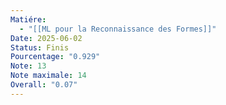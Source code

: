 ```yaml
---
Matiére:
  - "[[ML pour la Reconnaissance des Formes]]"
Date: 2025-06-02
Status: Finis
Pourcentage: "0.929"
Note: 13
Note maximale: 14
Overall: "0.07"
---
```

